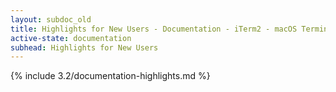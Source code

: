 ```yaml
---
layout: subdoc_old
title: Highlights for New Users - Documentation - iTerm2 - macOS Terminal Replacement
active-state: documentation
subhead: Highlights for New Users
---
```

{% include 3.2/documentation-highlights.md %}
